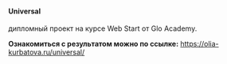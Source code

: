#### Universal
дипломный проект на курсе Web Start от Glo Academy.

**Ознакомиться с результатом можно по ссылке:**
https://olia-kurbatova.ru/universal/